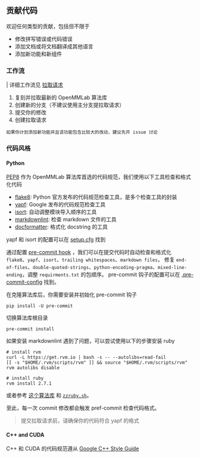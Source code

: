 ## 贡献代码

欢迎任何类型的贡献，包括但不限于

- 修改拼写错误或代码错误
- 添加文档或将文档翻译成其他语言
- 添加新功能和新组件

### 工作流
| 详细工作流见 [拉取请求](pr.md)
1. 复刻并拉取最新的 OpenMMLab 算法库
2. 创建新的分支（不建议使用主分支提拉取请求）
3. 提交你的修改
4. 创建拉取请求

```{note}
如果你计划添加新功能并且该功能包含比较大的改动，建议先开 issue 讨论
```
### 代码风格

#### Python

[PEP8](https://www.python.org/dev/peps/pep-0008/) 作为 OpenMMLab 算法库首选的代码规范，我们使用以下工具检查和格式化代码

- [flake8](http://flake8.pycqa.org/en/latest/): Python 官方发布的代码规范检查工具，是多个检查工具的封装
- [yapf](https://github.com/google/yapf): Google 发布的代码规范检查工具
- [isort](https://github.com/timothycrosley/isort): 自动调整模块导入顺序的工具
- [markdownlint](https://github.com/markdownlint/markdownlint): 检查 markdown 文件的工具
- [docformatter](https://github.com/myint/docformatter): 格式化 docstring 的工具

yapf 和 isort 的配置可以在 [setup.cfg](./setup.cfg) 找到

通过配置 [pre-commit hook](https://pre-commit.com/) ，我们可以在提交代码时自动检查和格式化 `flake8`、`yapf`、`isort`、`trailing whitespaces`、`markdown files`，
修复 `end-of-files`、`double-quoted-strings`、`python-encoding-pragma`、`mixed-line-ending`，调整 `requirments.txt` 的包顺序。
pre-commit 钩子的配置可以在 [.pre-commit-config](./.pre-commit-config.yaml) 找到。

在克隆算法库后，你需要安装并初始化 pre-commit 钩子

```shell
pip install -U pre-commit
```

切换算法库根目录

```shell
pre-commit install
```

如果安装 markdownlint 遇到了问题，可以尝试使用以下的步骤安装 ruby

```shell
# install rvm
curl -L https://get.rvm.io | bash -s -- --autolibs=read-fail
[[ -s "$HOME/.rvm/scripts/rvm" ]] && source "$HOME/.rvm/scripts/rvm"
rvm autolibs disable

# install ruby
rvm install 2.7.1
```

或者参考 [这个算法库](https://github.com/innerlee/setup) 和 [`zzruby.sh`](https://github.com/innerlee/setup/blob/master/zzruby.sh)。

至此，每一次 commit 修改都会触发 pref-commit 检查代码格式。

>提交拉取请求前，请确保你的代码符合 yapf 的格式

#### C++ and CUDA

C++ 和 CUDA 的代码规范遵从 [Google C++ Style Guide](https://google.github.io/styleguide/cppguide.html)
